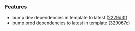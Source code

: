 
### Features

* bump dev dependencies in template to latest ([2229d3f](https://github.com/aversini/generator-teeny-nm/commit/2229d3f82d76735885a84cdd547ac196b1cd2843))
* bump prod dependencies to latest in template ([329067c](https://github.com/aversini/generator-teeny-nm/commit/329067c0cf80fb6ca03f0bb9fdd709e204d72e0f))

